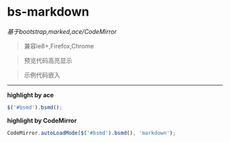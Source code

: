 bs-markdown
===========


*基于bootstrap,marked,ace/CodeMirror*


>兼容ie8+,Firefox,Chrome

>预览代码高亮显示

>示例代码嵌入                
            
-------

**highlight by ace**

```javascript
$('#bsmd').bsmd();
```

**highlight by CodeMirror**

```javascript
CodeMirror.autoLoadMode($('#bsmd').bsmd(), 'markdown');
```

